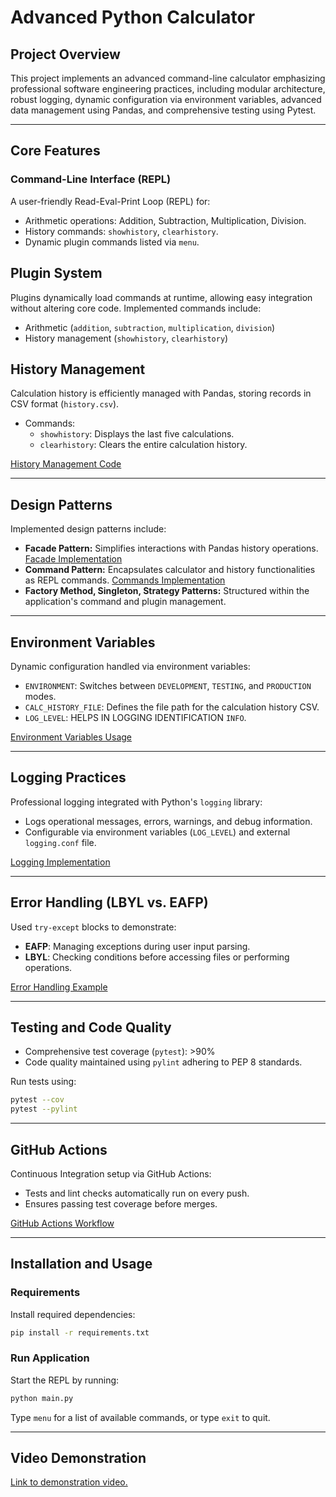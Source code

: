 # Advanced Python Calculator

## Project Overview

This project implements an advanced command-line calculator emphasizing professional software engineering practices, including modular architecture, robust logging, dynamic configuration via environment variables, advanced data management using Pandas, and comprehensive testing using Pytest.

---

## Core Features

### Command-Line Interface (REPL)

A user-friendly Read-Eval-Print Loop (REPL) for:

- Arithmetic operations: Addition, Subtraction, Multiplication, Division.
- History commands: `showhistory`, `clearhistory`.
- Dynamic plugin commands listed via `menu`.

## Plugin System

Plugins dynamically load commands at runtime, allowing easy integration without altering core code. Implemented commands include:

- Arithmetic (`addition`, `subtraction`, `multiplication`, `division`)
- History management (`showhistory`, `clearhistory`)

## History Management

Calculation history is efficiently managed with Pandas, storing records in CSV format (`history.csv`).

- Commands:
  - `showhistory`: Displays the last five calculations.
  - `clearhistory`: Clears the entire calculation history.

[History Management Code](app/plugins/history_facade.py)

---

## Design Patterns

Implemented design patterns include:

- **Facade Pattern:** Simplifies interactions with Pandas history operations. [Facade Implementation](app/plugins/history_facade.py)
- **Command Pattern:** Encapsulates calculator and history functionalities as REPL commands. [Commands Implementation](app/commands)
- **Factory Method, Singleton, Strategy Patterns:** Structured within the application's command and plugin management.

---

## Environment Variables

Dynamic configuration handled via environment variables:

- `ENVIRONMENT`: Switches between `DEVELOPMENT`, `TESTING`, and `PRODUCTION` modes.
- `CALC_HISTORY_FILE`: Defines the file path for the calculation history CSV.
- `LOG_LEVEL`: HELPS IN LOGGING IDENTIFICATION `INFO`.

[Environment Variables Usage](app/__init__.py)

---

## Logging Practices

Professional logging integrated with Python's `logging` library:

- Logs operational messages, errors, warnings, and debug information.
- Configurable via environment variables (`LOG_LEVEL`) and external `logging.conf` file.

[Logging Implementation](app/__init__.py)

---

## Error Handling (LBYL vs. EAFP)

Used `try-except` blocks to demonstrate:

- **EAFP**: Managing exceptions during user input parsing.
- **LBYL**: Checking conditions before accessing files or performing operations.

[Error Handling Example](app/plugins/addition/__init__.py)

---

## Testing and Code Quality

- Comprehensive test coverage (`pytest`): >90%
- Code quality maintained using `pylint` adhering to PEP 8 standards.

Run tests using:
```bash
pytest --cov
pytest --pylint
```

---

## GitHub Actions

Continuous Integration setup via GitHub Actions:

- Tests and lint checks automatically run on every push.
- Ensures passing test coverage before merges.

[GitHub Actions Workflow](.github/workflows/python-ci.yml)

---

## Installation and Usage

### Requirements

Install required dependencies:

```bash
pip install -r requirements.txt
```

### Run Application

Start the REPL by running:

```bash
python main.py
```

Type `menu` for a list of available commands, or type `exit` to quit.

---


## Video Demonstration

[Link to demonstration video.](#)

